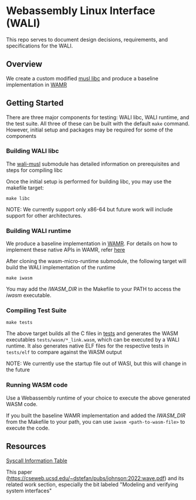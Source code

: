 # Webassembly Linux Interface (WALI)

This repo serves to document design decisions, requirements, and specifications for the WALI.

## Overview
We create a custom modified [musl libc](https://github.com/arjunr2/wali-musl) and produce a baseline
implementation in [WAMR](https://github.com/SilverLineFramework/wasm-micro-runtime/tree/wali)

## Getting Started

There are three major components for testing: WALI libc, WALI runtime, and the test suite. All three of these can
be built with the default `make` command. However, initial setup and packages may be required for some of the components

### Building WALI libc

The [wali-musl](wali-musl) submodule has detailed information on prerequisites and steps for compiling libc

Once the initial setup is performed for building libc, you may use the makefile target:
```shell
make libc
```

NOTE: We currently support only x86-64 but future work will include support for other architectures.

### Building WALI runtime

We produce a baseline implementation in [WAMR](https://github.com/SilverLineFramework/wasm-micro-runtime/tree/wali).
For details on how to implement these native APIs in WAMR, refer [here](https://github.com/bytecodealliance/wasm-micro-runtime/blob/main/doc/export_native_api.md)

After cloning the wasm-micro-runtime submodule, the following target will build the WALI implementation of the runtime
```shell
make iwasm
```
You may add the *IWASM_DIR* in the Makefile to your PATH to access the *iwasm* executable.


### Compiling Test Suite
```shell
make tests
```

The above target builds all the C files in [tests](tests) and generates the WASM executables `tests/wasm/*_link.wasm`, which
can be executed by a WALI runtime. It also generates native ELF files for the respective tests in `tests/elf` to compare
against the WASM output

NOTE: We currently use the startup file out of WASI, but this will change in the future


### Running WASM code

Use a Webassembly runtime of your choice to execute the above generated WASM code.

If you built the baseline WAMR implementation and added the *IWASM_DIR* from the Makefile to your path,
you can use `iwasm <path-to-wasm-file>` to execute the code.


## Resources
[Syscall Information Table](https://docs.google.com/spreadsheets/d/1__2NqMqGLHdjFFYonkF49IkGgfv62TJCpZuXqhXwnlc/edit?usp=sharing)

This paper (https://cseweb.ucsd.edu/~dstefan/pubs/johnson:2022:wave.pdf) and its related work section, especially the bit labeled "Modeling and verifying system interfaces"

